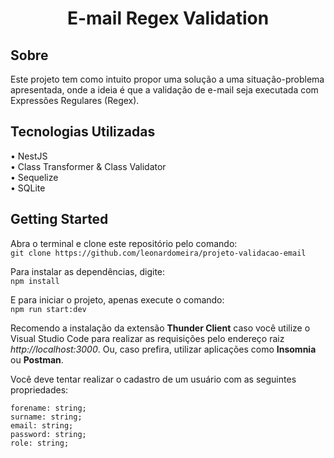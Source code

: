 <h1 align=center>E-mail Regex Validation</h1>

## Sobre
Este projeto tem como intuito propor uma solução a uma situação-problema apresentada, onde a ideia é que a validação de e-mail seja executada com Expressões Regulares (Regex).

## Tecnologias Utilizadas
• NestJS <br>
• Class Transformer & Class Validator <br>
• Sequelize <br>
• SQLite

## Getting Started
Abra o terminal e clone este repositório pelo comando: <br>
`git clone https://github.com/leonardomeira/projeto-validacao-email`

Para instalar as dependências, digite: <br>
`npm install`

E para iniciar o projeto, apenas execute o comando: <br>
`npm run start:dev`

Recomendo a instalação da extensão **Thunder Client** caso você utilize o Visual Studio Code para realizar as requisições pelo endereço raiz *http://localhost:3000*. Ou, caso prefira, utilizar aplicações como **Insomnia** ou **Postman**.

Você deve tentar realizar o cadastro de um usuário com as seguintes propriedades:

`forename: string;` <br>
`surname: string;` <br>
`email: string;` <br>
`password: string;` <br/>
`role: string;`
